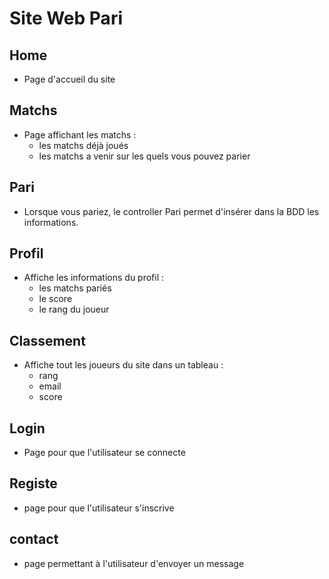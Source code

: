 # Site Web Pari

## Home

- Page d'accueil du site

## Matchs

- Page affichant les matchs :
    - les matchs déjà joués
    - les matchs a venir sur les quels vous pouvez parier
    
## Pari

- Lorsque vous pariez, le controller Pari permet d'insérer dans la BDD les informations.

## Profil

- Affiche les informations du profil :
    - les matchs pariés
    - le score
    - le rang du joueur
    
## Classement

- Affiche tout les joueurs du site dans un tableau :
    - rang
    - email
    - score
    
## Login 

- Page pour que l'utilisateur se connecte

## Registe

- page pour que l'utilisateur s'inscrive

## contact

- page permettant à l'utilisateur d'envoyer un message 